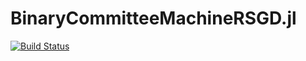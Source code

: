 # BinaryCommitteeMachineRSGD.jl

[![Build Status](https://travis-ci.org/carlobaldassi/BinaryCommitteeMachineRSGD.jl.svg?branch=master)](https://travis-ci.org/carlobaldassi/BinaryCommitteeMachineRSGD.jl)
